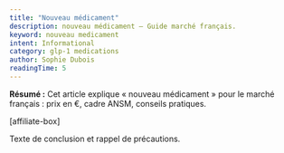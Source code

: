 ```yaml
---
title: "Nouveau médicament"
description: nouveau médicament — Guide marché français.
keyword: nouveau medicament
intent: Informational
category: glp-1 medications
author: Sophie Dubois
readingTime: 5
---
```

**Résumé :** Cet article explique « nouveau médicament » pour le marché français : prix en €, cadre ANSM, conseils pratiques.


[affiliate-box]

Texte de conclusion et rappel de précautions.

























































